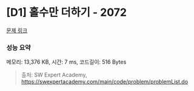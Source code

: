 # [D1] 홀수만 더하기 - 2072 

[문제 링크](https://swexpertacademy.com/main/code/problem/problemDetail.do?contestProbId=AV5QSEhaA5sDFAUq)

### 성능 요약

메모리: 13,376 KB, 시간: 7 ms, 코드길이: 516 Bytes



> 출처: SW Expert Academy, https://swexpertacademy.com/main/code/problem/problemList.do